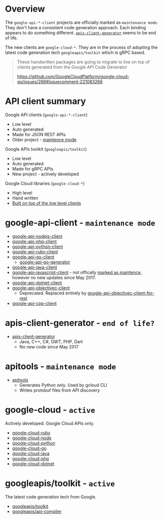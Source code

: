 # Overview

The `google-api-*-client` projects are officially marked as `maintenance mode`. They don't have a consistent code generation approach. Each binding appears to do something different. [`apis-client-generator`](https://github.com/google/apis-client-generator) seems to be end of life.

The new clients are `google-cloud-*`. They are in the process of adopting the latest code generation tech `googleapis/toolkit` which is gRPC based.

> These handwritten packages are going to migrate to live on top of clients generated from the Google API Code Generator
>
> https://github.com/GoogleCloudPlatform/google-cloud-go/issues/266#issuecomment-221083266

# API client summary

Google API clients (`google-api-*-client`)
- Low level
- Auto generated
- Made for JSON REST APIs
- Older project - [maintence mode](https://github.com/GoogleCloudPlatform/google-cloud-ruby/issues/1604#issuecomment-316834237)

Google APIs toolkit (`googleapis/toolkit`)
- Low level
- Auto generated
- Made for gRPC APIs
- New project - actively developed

Google Cloud libraries (`google-cloud-*`)
- High level
- Hand written
- [Built on top of the low level clients](https://github.com/GoogleCloudPlatform/google-cloud-ruby/issues/1604#issuecomment-316841696)

# google-api-client - `maintenance mode`

- [google-api-nodejs-client](https://github.com/google/google-api-nodejs-client)
- [google-api-php-client](https://github.com/google/google-api-php-client)
- [google-api-python-client](https://github.com/google/google-api-python-client)
- [google-api-ruby-client](https://github.com/google/google-api-ruby-client)
- [google-api-go-client](https://github.com/google/google-api-go-client)
  - [google-api-go-generator](https://github.com/google/google-api-go-client/tree/master/google-api-go-generator)
- [google-api-java-client](https://github.com/google/google-api-java-client)
- [google-api-javascript-client](https://github.com/google/google-api-javascript-client) - not offically [marked as maintence,](https://github.com/google/google-api-javascript-client/issues/320) however no new updates since May 2017.
- [google-api-dotnet-client](https://github.com/google/google-api-dotnet-client)
- [google-api-objectivec-client](https://github.com/google/google-api-objectivec-client)
  - Deprecated. Replaced entirely by [google-api-objectivec-client-for-rest](https://github.com/google/google-api-objectivec-client-for-rest)
- [google-api-cpp-client](https://github.com/google/google-api-cpp-client)

# apis-client-generator - `end of life?`

- [apis-client-generator](https://github.com/google/apis-client-generator)
  - Java, C++, C#, GWT, PHP, Dart
  - No new code since May 2017

# apitools - `maintenance mode`

- [apitools](https://github.com/google/apitools)
  - Generates Python only. Used by gcloud CLI
  - Writes protobuf files from API discovery

# google-cloud - `active`

Actively developed. Google Cloud APIs only.

- [google-cloud-ruby](https://github.com/GoogleCloudPlatform/google-cloud-ruby)
- [google-cloud-node](https://github.com/GoogleCloudPlatform/google-cloud-node)
- [google-cloud-python](https://github.com/GoogleCloudPlatform/google-cloud-python)
- [google-cloud-go](https://github.com/GoogleCloudPlatform/google-cloud-go)
- [google-cloud-java](https://github.com/GoogleCloudPlatform/google-cloud-java)
- [google-cloud-php](https://github.com/GoogleCloudPlatform/google-cloud-php)
- [google-cloud-dotnet](https://github.com/GoogleCloudPlatform/google-cloud-dotnet)

# googleapis/toolkit - `active`

The latest code generation tech from Google.

- [googleapis/toolkit](https://github.com/googleapis/toolkit)
- [googleapis/api-compiler](https://github.com/googleapis/api-compiler)
